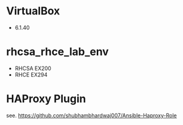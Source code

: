 # VirtualBox
- 6.1.40

# rhcsa_rhce_lab_env
- RHCSA EX200
- RHCE EX294

# HAProxy Plugin 
see. https://github.com/shubhambhardwaj007/Ansible-Haproxy-Role
